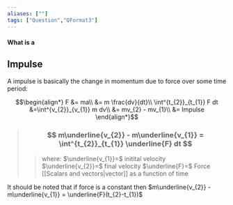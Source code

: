 ```yaml
---
aliases: [""]
tags: ["Question","QFormat3"]
---
```


#### What is a
## Impulse
A impulse is basically the change in momentum due to force over some time period:

$$\begin{align*}
F &= ma\\
&= m \frac{dv}{dt}\\
\int^{t_{2}}_{t_{1}} F dt &=\int^{v_{2}}_{v_{1}} m dv\\
&= mv_{2} - mv_{1}\\
&= Impulse
\end{align*}$$

> ### $$ m\underline{v_{2}} - m\underline{v_{1}} = \int^{t_{2}}_{t_{1}} \underline{F} dt $$ 
>> where:
>> $\underline{v_{1}}=$ initital velocity 
>> $\underline{v_{2}}=$ final velocity
>> $\underline{F}=$ Force [[Scalars and vectors|vector]] as a function of time

It should be noted that if force is a constant then $m\underline{v_{2}} - m\underline{v_{1}} = \underline{F}(t_{2}-t_{1})$